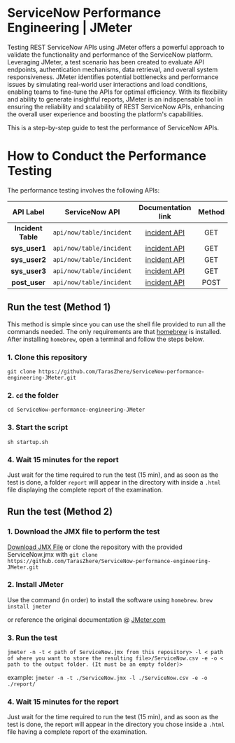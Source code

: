 # ServiceNow Performance Engineering | JMeter

Testing REST ServiceNow APIs using JMeter offers a powerful approach to validate the functionality and performance of the ServiceNow platform. Leveraging JMeter, a test scenario has been created to evaluate API endpoints, authentication mechanisms, data retrieval, and overall system responsiveness. JMeter identifies potential bottlenecks and performance issues by simulating real-world user interactions and load conditions, enabling teams to fine-tune the APIs for optimal efficiency. With its flexibility and ability to generate insightful reports, JMeter is an indispensable tool in ensuring the reliability and scalability of REST ServiceNow APIs, enhancing the overall user experience and boosting the platform's capabilities.

This is a step-by-step guide to test the performance of ServiceNow APIs.

# How to Conduct the Performance Testing

The performance testing involves the following APIs:

|     API Label      |      ServiceNow API      |                                                    Documentation link                                                    | Method | Parameters |
| :----------------: | :----------------------: | :----------------------------------------------------------------------------------------------------------------------: | :----: | :--------: |
| **Incident Table** | `api/now/table/incident` | [incident API](https://developer.servicenow.com/dev.do#!/reference/api/tokyo/rest/c_TableAPI#table-GET?navFilter=table)  |  GET   |     0      |
|   **sys_user1**    | `api/now/table/incident` | [incident API](https://developer.servicenow.com/dev.do#!/reference/api/tokyo/rest/c_TableAPI#table-GET?navFilter=table)  |  GET   |     1      |
|   **sys_user2**    | `api/now/table/incident` | [incident API](https://developer.servicenow.com/dev.do#!/reference/api/tokyo/rest/c_TableAPI#table-GET?navFilter=table)  |  GET   |     2      |
|   **sys_user3**    | `api/now/table/incident` | [incident API](https://developer.servicenow.com/dev.do#!/reference/api/tokyo/rest/c_TableAPI#table-GET?navFilter=table)  |  GET   |     3      |
|   **post_user**    | `api/now/table/incident` | [incident API](https://developer.servicenow.com/dev.do#!/reference/api/tokyo/rest/c_TableAPI#table-POST?navFilter=table) |  POST  |     0      |

## Run the test (Method 1)

This method is simple since you can use the shell file provided to run all the commands needed.
The only requirements are that [homebrew](https://docs.brew.sh/Installation) is installed.
After installing `homebrew`, open a terminal and follow the steps below.

### 1. Clone this repository

`git clone https://github.com/TarasZhere/ServiceNow-performance-engineering-JMeter.git`

### 2. `cd` the folder

`cd ServiceNow-performance-engineering-JMeter`

### 3. Start the script

`sh startup.sh`

### 4. Wait 15 minutes for the report

Just wait for the time required to run the test (15 min), and as soon as the test is done, a folder `report` will appear in the directory with inside a `.html` file displaying the complete report of the examination.

## Run the test (Method 2)

### 1. Download the JMX file to perform the test

[Download JMX File](./ServiceNow.jmx)
or clone the repository with the provided ServiceNow.jmx with `git clone https://github.com/TarasZhere/ServiceNow-performance-engineering-JMeter.git`

### 2. Install JMeter

Use the command (in order) to install the software using `homebrew`.
`brew install jmeter`

or reference the original documentation @ [JMeter.com](https://jmeter.apache.org/download_jmeter.cgi)

### 3. Run the test

`jmeter -n -t < path of ServiceNow.jmx from this repository> -l < path of where you want to store the resulting file>/ServiceNow.csv -e -o < path to the output folder. (It must be an empty folder)>`

example: `jmeter -n -t ./ServiceNow.jmx -l ./ServiceNow.csv -e -o ./report/`

### 4. Wait 15 minutes for the report

Just wait for the time required to run the test (15 min), and as soon as the test is done, the report will appear in the directory you chose inside a `.html` file having a complete report of the examination.
